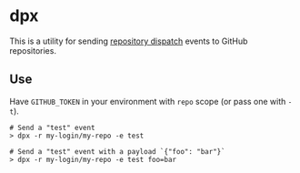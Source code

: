 # dpx

This is a utility for sending [repository dispatch][dispatch] events to
GitHub repositories.

## Use

Have `GITHUB_TOKEN` in your environment with `repo` scope (or pass one with
`-t`).

```shell
# Send a "test" event
> dpx -r my-login/my-repo -e test

# Send a "test" event with a payload `{"foo": "bar"}`
> dpx -r my-login/my-repo -e test foo=bar
```

[dispatch]: https://developer.github.com/v3/repos/#create-a-repository-dispatch-event
